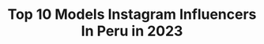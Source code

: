 ---
title: Top 10 Models Instagram Influencers In Peru in 2023
description: >-
  Find top models Instagram influencers in Peru in 2023. Most popular hashtags: #model #peru #photoshoot.
platform: Instagram
hits: 105
text_top: Identify the best Instagram influencers on inBeat.
text_bottom: Our database holds 105 Instagram influencers like this in Peru for you to work with.
profiles:
  - username: "luana_huerta"
    fullname: >-
      Luana
    bio: >-
      📍Lima,Perú 〰️model of the year Perú 2018
    location: "Peru"
    followers: 12092
    engagement: 868
    commentsToLikes: 0.045006
    id: ck0vyn0o54t4k0i19cqzthv99
    verified: false
    hashtags: ""
  - username: "claudiamezarosas"
    fullname: >-
      CLAUDIA MEZA
    bio: >-
      Model Lifestyle Founder @morenabycm 📍Perú Colaboraciones al DM 📩
    location: "Peru"
    followers: 23213
    engagement: 237
    commentsToLikes: 0.328876
    id: ck134l3hqwybc0i19te2gj1v2
    verified: false
    hashtags: "#publicidad, #peru, #model, #peruviangirl"
  - username: "alinavargasoficial"
    fullname: >-
      Alina Vargas
    bio: >-
      🎤Cantante 💁modelo 🎬🎥actriz. Singer, model and actress. @AlinaVargas1 #AlinaVargas. 📧Alinavargasactrizcantante@gmail.com
    location: "Peru"
    followers: 55919
    engagement: 142
    commentsToLikes: 0.049595
    id: ck5hrz88ovqg20i117e157vdq
    verified: false
    hashtags: "#bendiciones, #amor, #cumplea, #alinavargas"
  - username: "mollytuesta"
    fullname: >-
      Molly Tuesta
    bio: >-
      ⚡️CEO of @mtgmanagement @mtgmodelmaker ⚡️Designer/Brand Manager Elite Model Perú Peru's next top model We are magic ⚡️
    location: "Peru"
    followers: 30903
    engagement: 111
    commentsToLikes: 0.101598
    id: ck6ucv01hhmpi0j71kbwmwoyg
    verified: false
    hashtags: "#nozoologicos, #goodwillhunting, #golden, #sunlight"
  - username: "dianasilvadelgado"
    fullname: >-
      D I A N A   S D
    bio: >-
      #MODEL | PERUVIAN 🇵🇪🔥 Don’t be shy, follow me ✨ 💄 Tips y tutoriales de maquillaje y modelaje 📸 🌺 Devota de Morfeo y de viajar a veces 🌴
    location: "Peru"
    followers: 6738
    engagement: 361
    commentsToLikes: 0.120241
    id: ck134l5t5wyp30i19bof7s213
    verified: false
    hashtags: "#tbt, #tb, #model, #tutorial"
  - username: "bearodriguez2"
    fullname: >-
      Beatriz Rodríguez Aldaz
    bio: >-
      • Enjoy the little things🌻 • Lima-Perú | Marketing | 20 • Finalista en Model of the Year Perú ‘17
    location: "Peru"
    followers: 14475
    engagement: 350
    commentsToLikes: 0.054178
    id: ck6u90ar3uqe00j719lzqtvbh
    verified: false
    hashtags: "#merinorenunciaya, #merinoasesino, #policiaasesina, #rutinaidealnivea"
  - username: "romilozano"
    fullname: >-
      Romina Lozano
    bio: >-
      MISS PERÚ UNIVERSO 2018 Fox Sports PE 2018 Elite Model Look 2016 📍 Lima, Perú
    location: "Peru"
    followers: 348246
    engagement: 271
    commentsToLikes: 0.009588
    id: ck5q3jtc4l2rq0i1108tocg6e
    verified: true
    hashtags: "#beingstronger, #nohayexcusa, #publicidad, #veaunasonrisaenv"
  - username: "janetleyvany"
    fullname: >-
      Janet Leyva
    bio: >-
      From Perú 🇵🇪 / Currently in Lima 📍 Winner @wbotopmodel 2018 🏆🌏 Model Coach⚡️ 🇪🇬 🇨🇳 🇧🇷 🇺🇸 🇪🇸 Agency: @rdmodelosagencia
    location: "Peru"
    followers: 16870
    engagement: 391
    commentsToLikes: 0.064381
    id: ck5zxhxk481jx0i14zxx3e88l
    verified: false
    hashtags: "#quotes, #style, #latina, #yoelijo"
  - username: "angelicanicole157"
    fullname: >-
      Angelica Vargas Vasquez
    bio: >-
      - Finalista de model of the year 2017 @icebergmodelos - Estudiante de Medicina Humana ❤️ - Lima 🇵🇪 Dgo🇲🇽
    location: "Peru"
    followers: 4076
    engagement: 1313
    commentsToLikes: 0.038079
    id: ck0vymv764s8m0i19nhv07hv8
    verified: false
    hashtags: ""
  - username: "corsettbabe"
    fullname: >-
      🌈Adria Morales 🌙
    bio: >-
      🇵🇪’18’🇵🇦 Model / Traveller🚀 🥀tiktok: corsetbabe (+70k☄️) Quieres un corset? ⬇️⬇️⬇️❤️
    location: "Peru"
    followers: 14746
    engagement: 491
    commentsToLikes: 0.023745
    id: ck6u7felbl6x70j715wc2n026
    verified: false
    hashtags: "#photoshoot, #modellife, #photography, #corona"
---